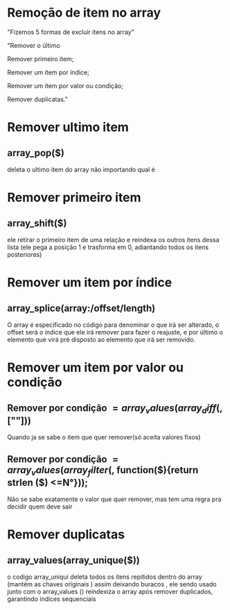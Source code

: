  # Remoção de item no array

"Fizemos 5 formas de excluir itens no array"

"Remover o último 

Remover primeiro item;
 
Remover um item por índice;
 
Remover um item por valor ou condição;
 
Remover duplicatas."


# Remover ultimo item
## array_pop($)
deleta o ultimo item do array não importando qual é

# Remover primeiro item
## array_shift($)
ele retirar o primeiro item de uma relação e reindexa os outros itens dessa lista (ele pega a posição 1 e trasforma em 0, adiantando todos os itens posteriores)

# Remover um item por índice
## array_splice(array:/offset/length)
O array é especificado no código para denominar o que irá ser alterado, o offset será o índice que ele irá remover para fazer o reajuste, e por último o elemento que virá pré disposto ao elemento que irá ser removido.


# Remover um item por valor ou condição
## Remover por condição $=array_values(array_diff($,[""]))
Quando ja se sabe o item que quer remover(só aceita valores fixos)
## Remover por condição $=array_values(array_filter($, function($){return strlen ($) <=N°}));
Não se sabe exatamente o valor que quer remover, mas tem uma regra pra decidir quem deve sair

# Remover duplicatas
## array_values(array_unique($))
o codigo array_uniqui deleta todos os itens repitidos dentro do array (mantém as chaves originais ) assim deixando buracos , ele sendo usado junto com o array_values () reindexiza o array após remover duplicados, garantindo índices sequenciais